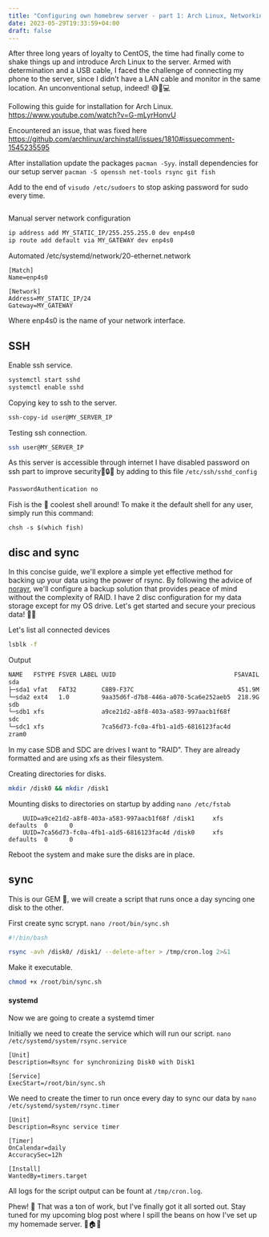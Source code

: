 ```yaml
---
title: "Configuring own homebrew server - part 1: Arch Linux, Networking, and Data Syncing 🐧"
date: 2023-05-29T19:33:59+04:00
draft: false
---
```



After three long years of loyalty to CentOS, the time had finally come to shake things up and introduce Arch Linux to the server. Armed with determination and a USB cable, I faced the challenge of connecting my phone to the server, since I didn't have a LAN cable and monitor in the same location. An unconventional setup, indeed! 😅📱💻

Following this guide for installation for Arch Linux.
https://www.youtube.com/watch?v=G-mLyrHonvU

Encountered an issue, that was fixed here https://github.com/archlinux/archinstall/issues/1810#issuecomment-1545235595

After installation update the packages `pacman -Syy`.
install dependencies for our setup server `pacman -S openssh net-tools rsync git fish`

Add to the end of `visudo /etc/sudoers` to stop asking password for sudo every time.
```

```
Manual server network configuration

```sh
ip address add MY_STATIC_IP/255.255.255.0 dev enp4s0
ip route add default via MY_GATEWAY dev enp4s0
```

Automated
/etc/systemd/network/20-ethernet.network
```network
[Match]
Name=enp4s0

[Network]
Address=MY_STATIC_IP/24
Gateway=MY_GATEWAY
```
Where enp4s0 is the name of your network interface.

## SSH
Enable ssh service.
```sh
systemctl start sshd
systemctl enable sshd
```

Copying key to ssh to the server.
```sh
ssh-copy-id user@MY_SERVER_IP
```

Testing ssh connection.
```sh
ssh user@MY_SERVER_IP
```

As this server is accessible through internet I have disabled password on ssh part to improve security💾🔒✨ by adding to this file `/etc/ssh/sshd_config`

```sh
PasswordAuthentication no
```

Fish is the 🐠 coolest shell around! To make it the default shell for any user, simply run this command:

```
chsh -s $(which fish)
```

## disc and sync

In this concise guide, we'll explore a simple yet effective method for backing up your data using the power of rsync. By following the advice of [norayr](norayr.am), we'll configure a backup solution that provides peace of mind without the complexity of RAID. I have 2 disc configuration for my data storage except for my OS drive. Let's get started and secure your precious data! 💪💾

Let's list all connected devices
```sh
lsblk -f
```

Output
```sh
NAME   FSTYPE FSVER LABEL UUID                                 FSAVAIL FSUSE% MOUNTPOINTS
sda                                                                           
├─sda1 vfat   FAT32       C8B9-F37C                             451.9M    11% /boot
└─sda2 ext4   1.0         9aa35d6f-d7b8-446a-a070-5ca6e252aeb5  218.9G     1% /
sdb                                                                           
└─sdb1 xfs                a9ce21d2-a8f8-403a-a583-997aacb1f68f                
sdc                                                                           
└─sdc1 xfs                7ca56d73-fc0a-4fb1-a1d5-6816123fac4d                 
zram0                                                                         [SWAP]

```

In my case SDB and SDC are drives I want to "RAID". They are already formatted and are using xfs as their filesystem.

Creating directories for disks.
```sh
mkdir /disk0 && mkdir /disk1
```

Mounting disks to directories on startup by adding `nano /etc/fstab`
```
    UUID=a9ce21d2-a8f8-403a-a583-997aacb1f68f /disk1     xfs   defaults  0      0
    UUID=7ca56d73-fc0a-4fb1-a1d5-6816123fac4d /disk0     xfs   defaults  0      0
```

Reboot the system and make sure the disks are in place.

## sync
This is our GEM 💎, we will create a script that runs once a day syncing one disk to the other.  

First create sync scrypt.
`nano /root/bin/sync.sh`
```sh
#!/bin/bash

rsync -avh /disk0/ /disk1/ --delete-after > /tmp/cron.log 2>&1
```
Make it executable.
```sh
chmod +x /root/bin/sync.sh
```

#### systemd
Now we are going to create a systemd timer

Initially we need to create the service which will run our script.
`nano /etc/systemd/system/rsync.service`
```
[Unit]
Description=Rsync for synchronizing Disk0 with Disk1

[Service]
ExecStart=/root/bin/sync.sh
```

We need to create the timer to run once every day to sync our data by `nano /etc/systemd/system/rsync.timer`
```
[Unit]
Description=Rsync service timer

[Timer]
OnCalendar=daily
AccuracySec=12h

[Install]
WantedBy=timers.target
```

All logs for the script output can be fount at `/tmp/cron.log`.

Phew! 🥵 That was a ton of work, but I've finally got it all sorted out. Stay tuned for my upcoming blog post where I spill the beans on how I've set up my homemade server. 💪🏠😉